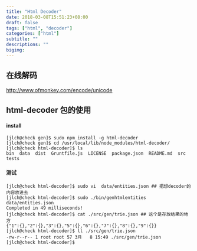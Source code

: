 ```yaml
---
title: "Html Decoder"
date: 2018-03-08T15:51:23+08:00
draft: false
tags: ["html", "decoder"]
categories: ["html"]
subtitle: ""
descriptions: ""
bigimg:
---
```




## 在线解码

http://www.ofmonkey.com/encode/unicode

## html-decoder 包的使用

#### install

```
[jlch@check gen]$ sudo npm install -g html-decoder
[jlch@check gen]$ cd /usr/local/lib/node_modules/html-decoder/ 
[jlch@check html-decoder]$ ls
bin  data  dist  Gruntfile.js  LICENSE  package.json  README.md  src  tests
```

#### 测试

```
[jlch@check html-decoder]$ sudo vi  data/entities.json ## 把想decoder的内容放进去
[jlch@check html-decoder]$ sudo ./bin/genhtmlentities  data/entities.json
Completed in 49 milliseconds!
[jlch@check html-decoder]$ cat ./src/gen/trie.json ## 这个是存放结果的地方
{"1":{},"2":{},"3":{},"5":{},"6":{},"7":{},"8":{},"9":{}}
[jlch@check html-decoder]$ ll ./src/gen/trie.json
-rw-r--r-- 1 root root 57 3月   8 15:49 ./src/gen/trie.json
[jlch@check html-decoder]$
```



